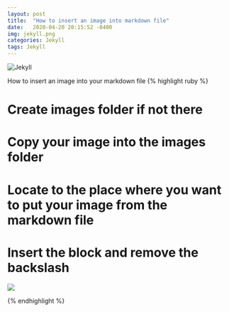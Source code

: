 ```yaml
---
layout: post
title:  "How to insert an image into markdown file"
date:   2020-04-20 20:15:52 -0400
img: jekyll.png
categories: Jekyll
tags: Jekyll
---
```

![Jekyll]({{site.baseurl}}/images/jekyll.png)

How to insert an image into your markdown file
{% highlight ruby %}
# Create images folder if not there
# Copy your image into the images folder
# Locate to the place where you want to put your image from the markdown file
# Insert the block and remove the backslash 

![](\{\{site.baseurl\}\}/images/your-image.png)


{% endhighlight %}

[Webjeda-cards-demo]: https://webjeda.com/cards/
[Webjeda-cards-home]: https://github.com/sharu725/cards
